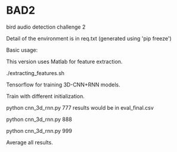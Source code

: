 # BAD2
bird audio detection challenge 2

Detail of the environment is in req.txt (generated using 'pip freeze')

Basic usage:

This version uses Matlab for feature extraction.

./extracting_features.sh

Tensorflow for training 3D-CNN+RNN models.

Train with different initialization.

python cnn_3d_rnn.py 777
results would be in eval_final.csv

python cnn_3d_rnn.py 888

python cnn_3d_rnn.py 999


Average all results.
